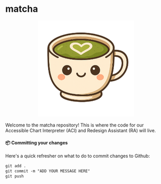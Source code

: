 # matcha
<p align = "center"> 
  <img src = "Matcha_Mochi.png" alt = "Matcha Mochi.png" width = "300">
</p>

Welcome to the matcha repository! This is where the code for our Accessible Chart Interpreter (ACI) and Redesign Assistant (RA) will live.

#### 📦 Committing your changes
Here's a quick refresher on what to do to commit changes to Github:

```
git add .
git commit -m "ADD YOUR MESSAGE HERE"
git push
```
